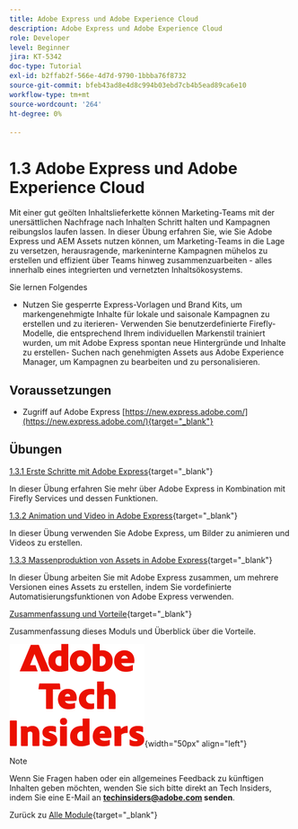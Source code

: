 ```yaml
---
title: Adobe Express und Adobe Experience Cloud
description: Adobe Express und Adobe Experience Cloud
role: Developer
level: Beginner
jira: KT-5342
doc-type: Tutorial
exl-id: b2ffab2f-566e-4d7d-9790-1bbba76f8732
source-git-commit: bfeb43ad8e4d8c994b03ebd7cb4b5ead89ca6e10
workflow-type: tm+mt
source-wordcount: '264'
ht-degree: 0%

---
```


# 1.3 Adobe Express und Adobe Experience Cloud

Mit einer gut geölten Inhaltslieferkette können Marketing-Teams mit der unersättlichen Nachfrage nach Inhalten Schritt halten und Kampagnen reibungslos laufen lassen. In dieser Übung erfahren Sie, wie Sie Adobe Express und AEM Assets nutzen können, um Marketing-Teams in die Lage zu versetzen, herausragende, markeninterne Kampagnen mühelos zu erstellen und effizient über Teams hinweg zusammenzuarbeiten - alles innerhalb eines integrierten und vernetzten Inhaltsökosystems.

Sie lernen Folgendes

- Nutzen Sie gesperrte Express-Vorlagen und Brand Kits, um markengenehmigte Inhalte für lokale und saisonale Kampagnen zu erstellen und zu iterieren- Verwenden Sie benutzerdefinierte Firefly-Modelle, die entsprechend Ihrem individuellen Markenstil trainiert wurden, um mit Adobe Express spontan neue Hintergründe und Inhalte zu erstellen- Suchen nach genehmigten Assets aus Adobe Experience Manager, um Kampagnen zu bearbeiten und zu personalisieren.

## Voraussetzungen

- Zugriff auf Adobe Express [https://new.express.adobe.com/](https://new.express.adobe.com/){target="_blank"}

## Übungen

[1.3.1 Erste Schritte mit Adobe Express](./ex1.md){target="_blank"}

In dieser Übung erfahren Sie mehr über Adobe Express in Kombination mit Firefly Services und dessen Funktionen.

[1.3.2 Animation und Video in Adobe Express](./ex2.md){target="_blank"}

In dieser Übung verwenden Sie Adobe Express, um Bilder zu animieren und Videos zu erstellen.

[1.3.3 Massenproduktion von Assets in Adobe Express](./ex3.md){target="_blank"}

In dieser Übung arbeiten Sie mit Adobe Express zusammen, um mehrere Versionen eines Assets zu erstellen, indem Sie vordefinierte Automatisierungsfunktionen von Adobe Express verwenden.

[Zusammenfassung und Vorteile](./summary.md){target="_blank"}

Zusammenfassung dieses Moduls und Überblick über die Vorteile.

![Tech Insiders](./../../../assets/images/techinsiders.png){width="50px" align="left"}

>[!NOTE]
>
>Wenn Sie Fragen haben oder ein allgemeines Feedback zu künftigen Inhalten geben möchten, wenden Sie sich bitte direkt an Tech Insiders, indem Sie eine E-Mail an **techinsiders@adobe.com senden**.

Zurück zu [Alle Module](../../../overview.md){target="_blank"}
